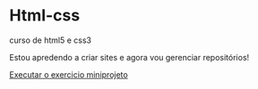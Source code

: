 # Html-css
 curso de html5 e css3

Estou apredendo a criar sites e agora vou gerenciar repositórios! 

<a href="https://jociesilva.github.io/Html-css/miniprojeto/android.html"> Executar o exercicio miniprojeto </a>